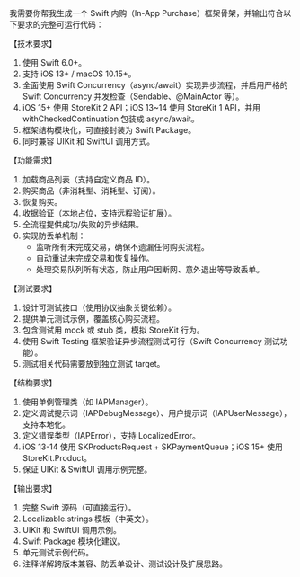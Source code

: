 我需要你帮我生成一个 Swift 内购（In-App Purchase）框架骨架，并输出符合以下要求的完整可运行代码：

【技术要求】  
1. 使用 Swift 6.0+。  
2. 支持 iOS 13+ / macOS 10.15+。
3. 全面使用 Swift Concurrency（async/await）实现异步流程，并启用严格的 Swift Concurrency 并发检查（Sendable、@MainActor 等）。  
4. iOS 15+ 使用 StoreKit 2 API；iOS 13~14 使用 StoreKit 1 API，并用 withCheckedContinuation 包装成 async/await。  
5. 框架结构模块化，可直接封装为 Swift Package。  
6. 同时兼容 UIKit 和 SwiftUI 调用方式。  

【功能需求】  
1. 加载商品列表（支持自定义商品 ID）。  
2. 购买商品（非消耗型、消耗型、订阅）。  
3. 恢复购买。  
4. 收据验证（本地占位，支持远程验证扩展）。  
5. 全流程提供成功/失败的异步结果。  
6. 实现防丢单机制：  
   - 监听所有未完成交易，确保不遗漏任何购买流程。  
   - 自动重试未完成交易和恢复操作。  
   - 处理交易队列所有状态，防止用户因断网、意外退出等导致丢单。  

【测试要求】  
1. 设计可测试接口（使用协议抽象关键依赖）。  
2. 提供单元测试示例，覆盖核心购买流程。  
3. 包含测试用 mock 或 stub 类，模拟 StoreKit 行为。  
4. 使用 Swift Testing 框架验证异步流程测试可行（Swift Concurrency 测试功能）。
5. 测试相关代码需要放到独立测试 target。

【结构要求】  
1. 使用单例管理类（如 IAPManager）。  
2. 定义调试提示词（IAPDebugMessage）、用户提示词（IAPUserMessage），支持本地化。  
3. 定义错误类型（IAPError），支持 LocalizedError。  
4. iOS 13-14 使用 SKProductsRequest + SKPaymentQueue；iOS 15+ 使用 StoreKit.Product。  
5. 保证 UIKit & SwiftUI 调用示例完整。  

【输出要求】  
1. 完整 Swift 源码（可直接运行）。  
2. Localizable.strings 模板（中英文）。  
3. UIKit 和 SwiftUI 调用示例。  
4. Swift Package 模块化建议。  
5. 单元测试示例代码。  
6. 注释详解跨版本兼容、防丢单设计、测试设计及扩展思路。  
